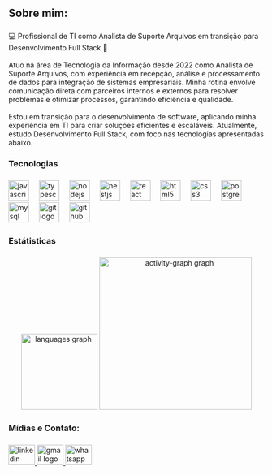 <h2 align="left">Sobre mim:</h2>

###

<p align="left">💻 Profissional de TI como Analista de Suporte Arquivos em transição para Desenvolvimento Full Stack 🚀<br><br>Atuo na área de Tecnologia da Informação desde 2022 como Analista de Suporte Arquivos, com experiência em recepção, análise e processamento de dados para integração de sistemas empresariais. Minha rotina envolve comunicação direta com parceiros internos e externos para resolver problemas e otimizar processos, garantindo eficiência e qualidade.<br><br>Estou em transição para o desenvolvimento de software, aplicando minha experiência em TI para criar soluções eficientes e escaláveis. Atualmente, estudo Desenvolvimento Full Stack, com foco nas tecnologias apresentadas abaixo.</p>

###

<h3 align="left">Tecnologias</h3>

###

<div align="left">
  <img src="https://cdn.jsdelivr.net/gh/devicons/devicon/icons/javascript/javascript-original.svg" height="40" alt="javascript logo"  />
  <img width="12" />
  <img src="https://cdn.jsdelivr.net/gh/devicons/devicon/icons/typescript/typescript-original.svg" height="40" alt="typescript logo"  />
  <img width="12" />
  <img src="https://cdn.jsdelivr.net/gh/devicons/devicon/icons/nodejs/nodejs-original.svg" height="40" alt="nodejs logo"  />
  <img width="12" />
  <img src="https://cdn.jsdelivr.net/gh/devicons/devicon/icons/nestjs/nestjs-original.svg" height="40" alt="nestjs logo"  />
  <img width="12" />
  <img src="https://cdn.jsdelivr.net/gh/devicons/devicon/icons/react/react-original.svg" height="40" alt="react logo"  />
  <img width="12" />
  <img src="https://cdn.jsdelivr.net/gh/devicons/devicon/icons/html5/html5-original.svg" height="40" alt="html5 logo"  />
  <img width="12" />
  <img src="https://cdn.jsdelivr.net/gh/devicons/devicon/icons/css3/css3-original.svg" height="40" alt="css3 logo"  />
  <img width="12" />
  <img src="https://cdn.jsdelivr.net/gh/devicons/devicon/icons/postgresql/postgresql-original.svg" height="40" alt="postgresql logo"  />
  <img width="12" />
  <img src="https://cdn.jsdelivr.net/gh/devicons/devicon/icons/mysql/mysql-original.svg" height="40" alt="mysql logo"  />
  <img width="12" />
  <img src="https://cdn.jsdelivr.net/gh/devicons/devicon/icons/git/git-original.svg" height="40" alt="git logo"  />
  <img width="12" />
  <img src="https://skillicons.dev/icons?i=github" height="40" alt="github logo"  />
</div>

###

<h3 align="left">Estátisticas</h3>

###

<div align="center">
  <img src="https://github-readme-stats.vercel.app/api/top-langs?username=ribrafa&locale=pt-br&hide_title=false&layout=compact&card_width=320&langs_count=5&theme=aura_dark&hide_border=false&order=2&custom_title=Linguagens%20utilizadas" height="150" alt="languages graph"  />
  <img src="https://github-readme-activity-graph.vercel.app/graph?username=ribrafa&radius=16&theme=github-dark&area=true&order=5&custom_title=Gr%C3%A1fico%20de%20contribui%C3%A7%C3%A3o&hide_border=false&hide_title=false" height="300" alt="activity-graph graph"  />
</div>

###

<h3 align="left">Mídias e Contato:</h3>

###

<div align="left">
  <a href="https://www.linkedin.com/public-profile/settings" target="_blank">
    <img src="https://raw.githubusercontent.com/maurodesouza/profile-readme-generator/master/src/assets/icons/social/linkedin/default.svg" width="52" height="40" alt="linkedin logo"  />
  </a>
  <a href="rafaelribeiro.code@gmail.com" target="_blank">
    <img src="https://raw.githubusercontent.com/maurodesouza/profile-readme-generator/master/src/assets/icons/social/gmail/default.svg" width="52" height="40" alt="gmail logo"  />
  </a>
  <a href="14997427125" target="_blank">
    <img src="https://raw.githubusercontent.com/maurodesouza/profile-readme-generator/master/src/assets/icons/social/whatsapp/default.svg" width="52" height="40" alt="whatsapp logo"  />
  </a>
</div>

###
